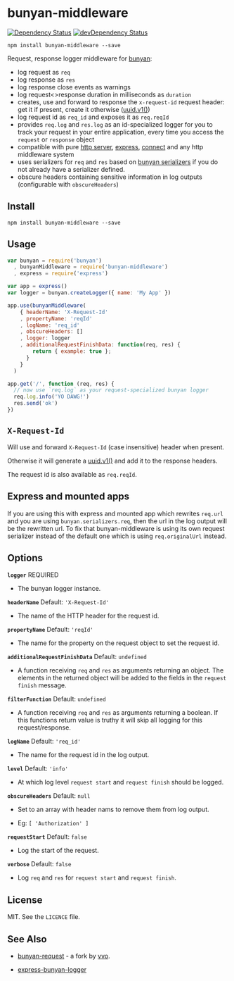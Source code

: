 # bunyan-middleware

[![Dependency Status](https://david-dm.org/tellnes/bunyan-middleware.png)](https://david-dm.org/tellnes/bunyan-middleware)
[![devDependency Status](https://david-dm.org/tellnes/bunyan-middleware/dev-status.png)](https://david-dm.org/tellnes/bunyan-middleware#info=devDependencies)

```shell
npm install bunyan-middleware --save
```

Request, response logger middleware for [bunyan](https://github.com/trentm/node-bunyan):
- log request as `req`
- log response as `res`
- log response close events as warnings
- log request<>response duration in milliseconds as `duration`
- creates, use and forward to response the `x-request-id` request header: get it if present, create it otherwise ([uuid.v1()](https://www.npmjs.com/package/uuid#uuidv1options--buffer--offset))
- log request id as `req_id` and exposes it as `req.reqId`
- provides `req.log` and `res.log` as an id-specialized logger for you to track your request in your entire application, every time you access the `request` or `response` object
- compatible with pure [http server](http://nodejs.org/api/http.html#http_http_createserver_requestlistener), [express](https://github.com/strongloop/express), [connect](https://github.com/senchalabs/connect) and any http middleware system
- uses serializers for `req` and `res` based on [bunyan serializers](https://github.com/trentm/node-bunyan#serializers) if you do not already have a serializer defined.
- obscure headers containing sensitive information in log outputs (configurable with `obscureHeaders`)

## Install

```shell
npm install bunyan-middleware --save
```

## Usage

```js
var bunyan = require('bunyan')
  , bunyanMiddleware = require('bunyan-middleware')
  , express = require('express')

var app = express()
var logger = bunyan.createLogger({ name: 'My App' })

app.use(bunyanMiddleware(
    { headerName: 'X-Request-Id'
    , propertyName: 'reqId'
    , logName: 'req_id'
    , obscureHeaders: []
    , logger: logger
    , additionalRequestFinishData: function(req, res) {
        return { example: true };
      }
    }
  )

app.get('/', function (req, res) {
  // now use `req.log` as your request-specialized bunyan logger
  req.log.info('YO DAWG!')
  res.send('ok')
})
```

## `X-Request-Id`

Will use and forward `X-Request-Id` (case insensitive) header when present.

Otherwise it will generate a
[uuid.v1()](https://www.npmjs.com/package/uuid#uuidv1options--buffer--offset)
and add it to the response headers.

The request id is also available as `req.reqId`.

## Express and mounted apps

If you are using this with express and mounted app which rewrites `req.url` and
you are using `bunyan.serializers.req`, then the url in the log output will be
the rewritten url. To fix that bunyan-middleware is using its own request
serializer instead of the default one which is using `req.originalUrl` instead.


## Options

**`logger`** REQUIRED

- The bunyan logger instance.

**`headerName`** Default: `'X-Request-Id'`

- The name of the HTTP header for the request id.

**`propertyName`** Default: `'reqId'`

- The name for the property on the request object to set the request id.

**`additionalRequestFinishData`** Default: `undefined`

- A function receiving `req` and `res` as arguments returning an object. The elements in the returned object will be added to the fields in the `request finish` message.

**`filterFunction`** Default: `undefined`

- A function receiving `req` and `res` as arguments returning a boolean. If this functions return value is truthy it will skip all logging for this request/response.

**`logName`** Default: `'req_id'`

- The name for the request id in the log output.

**`level`** Default: `'info'`

- At which log level `request start` and `request finish` should be logged.

**`obscureHeaders`** Default: `null`

- Set to an array with header nams to remove them from log output.

- Eg: `[ 'Authorization' ]`

**`requestStart`** Default: `false`

- Log the start of the request.

**`verbose`** Default: `false`

- Log `req` and `res` for `request start` and `request finish`.

## License

MIT. See the `LICENCE` file.

## See Also

- [bunyan-request](https://github.com/vvo/bunyan-request) - a fork by [vvo](https://github.com/vvo).

- [express-bunyan-logger](https://github.com/villadora/express-bunyan-logger)
